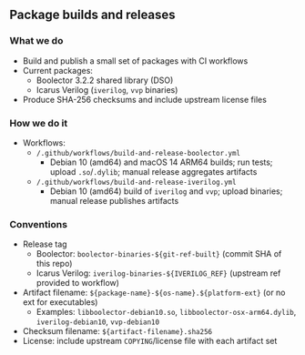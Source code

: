 ## Package builds and releases

### What we do

- Build and publish a small set of packages with CI workflows
- Current packages:
  - Boolector 3.2.2 shared library (DSO)
  - Icarus Verilog (`iverilog`, `vvp` binaries)
- Produce SHA-256 checksums and include upstream license files

### How we do it

- Workflows:
  - `/.github/workflows/build-and-release-boolector.yml`
    - Debian 10 (amd64) and macOS 14 ARM64 builds; run tests; upload `.so`/`.dylib`; manual release aggregates artifacts
  - `/.github/workflows/build-and-release-iverilog.yml`
    - Debian 10 (amd64) build of `iverilog` and `vvp`; upload binaries; manual release publishes artifacts

### Conventions

- Release tag
  - Boolector: `boolector-binaries-${git-ref-built}` (commit SHA of this repo)
  - Icarus Verilog: `iverilog-binaries-${IVERILOG_REF}` (upstream ref provided to workflow)
- Artifact filename: `${package-name}-${os-name}.${platform-ext}` (or no ext for executables)
  - Examples: `libboolector-debian10.so`, `libboolector-osx-arm64.dylib`, `iverilog-debian10`, `vvp-debian10`
- Checksum filename: `${artifact-filename}.sha256`
- License: include upstream `COPYING`/license file with each artifact set


